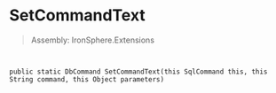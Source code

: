 ﻿

# SetCommandText

> Assembly: IronSphere.Extensions



```


public static DbCommand SetCommandText(this SqlCommand this, this String command, this Object parameters)
```